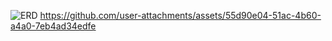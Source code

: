 ![ERD](https://github.com/user-attachments/assets/82f104c7-1cba-4347-8b4e-65922ec3990d)
https://github.com/user-attachments/assets/55d90e04-51ac-4b60-a4a0-7eb4ad34edfe
